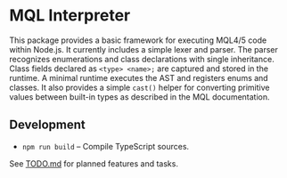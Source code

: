 # MQL Interpreter

This package provides a basic framework for executing MQL4/5 code within Node.js.
It currently includes a simple lexer and parser. The parser recognizes
enumerations and class declarations with single inheritance. Class fields
declared as `<type> <name>;` are captured and stored in the runtime.
A minimal runtime executes the AST and registers enums and classes.
It also provides a simple `cast()` helper for converting primitive values
between built-in types as described in the MQL documentation.

## Development

- `npm run build` – Compile TypeScript sources.

See [TODO.md](TODO.md) for planned features and tasks.

